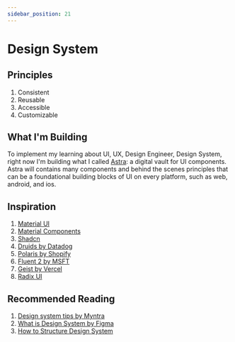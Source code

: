 ```yaml
---
sidebar_position: 21
---
```


# Design System

## Principles

1. Consistent
2. Reusable
3. Accessible
4. Customizable

## What I'm Building

To implement my learning about UI, UX, Design Engineer, Design System, right now I'm building what I called [Astra](https://github.com/ahmadrafidev/astra): a digital vault for UI components. Astra will contains many components and behind the scenes principles that can be a foundational building blocks of UI on every platform, such as web, android, and ios. 

## Inspiration

1. [Material UI](https://mui.com/)
2. [Material Components](https://m3.material.io/components)
3. [Shadcn](https://ui.shadcn.com/)
4. [Druids by Datadog](https://druids.datadoghq.com/components)
5. [Polaris by Shopify](https://polaris.shopify.com/)
6. [Fluent 2 by MSFT](https://fluent2.microsoft.design/components/web/react)
7. [Geist by Vercel](https://vercel.com/geist/introduction)
8. [Radix UI](https://www.radix-ui.com/)

## Recommended Reading

1. [Design system tips by Myntra](https://medium.com/myntra-engineering/design-system-in-action-at-myntra-tips-for-designers-and-developers-82b0ead11fc5)
2. [What is Design System by Figma](https://www.figma.com/blog/design-systems-101-what-is-a-design-system/)
3. [How to Structure Design System](https://www.figma.com/blog/how-thumbtack-structures-their-design-system/)